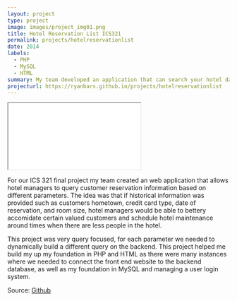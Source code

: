 ```yaml
---
layout: project
type: project
image: images/project_img01.png
title: Hotel Reservation List ICS321
permalink: projects/hotelreservationlist
date: 2014
labels:
  - PHP
  - MySQL
  - HTML
summary: My team developed an application that can search your hotel database for customer reservation history. 
projecturl: https://ryanbars.github.io/projects/hotelreservationlist
---
```


<div class="ui small rounded images">
	<iframe style="width: 400px, height: 300px;" src="../images/ics321screen.mp4"></iframe>
</div>

For our ICS 321 final project my team created an web application that allows hotel managers to query customer reservation information based on different parameters. The idea was that if historical information was provided such as customers hometown, credit card type, date of reservation, and room size, hotel managers would be able to bettery accomidate certain valued customers and schedule hotel maintenance around times when there are less people in the hotel. 

This project was very query focused, for each parameter we needed to dynamically build a different query on the backend. This project helped me build my up my foundation in PHP and HTML as there were many instances where we needed to connect the front end website to the backend database, as well as my foundation in MySQL and managing a user login system. 

Source: [Github](http://ryanbars.github.io/ICS321_Project)



